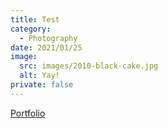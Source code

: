 ```yaml
---
title: Test
category:
  - Photography
date: 2021/01/25
image:
  src: images/2010-black-cake.jpg
  alt: Yay!
private: false
---
```

[Portfolio](/images/design_portfolio.pdf)